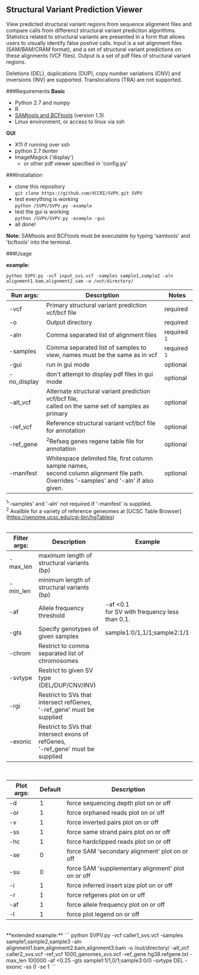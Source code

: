 Structural Variant Prediction Viewer  
------------------------------------
View predicted structural variant regions from sequence alignment files and compare calls from differenct structural variant prediction algorithms. Statistics related to structural variants are presented in a form that allows users to visually identify false postive calls. Input is a set alignment files (SAM/BAM/CRAM format), and a set of structural variant predictions on these alignments (VCF files). Output is a set of pdf files of structural variant regions.

Deletions (DEL), duplications (DUP), copy number variations (CNV) and inversions (INV) are supported. Translocations (TRA) are not supported.

###Requirements
**Basic**  
* Python 2.7 and numpy
* R
* [SAMtools and BCFtools](https://github.com/samtools) (version 1.3)
* Linux environment, or access to linux via ssh  
  
**GUI**  
* X11 if running over ssh
* python 2.7 tkinter
* ImageMagick ('display')
  * or other pdf viewer specified in 'config.py'

###Installation
* clone this repository  
`git clone https://github.com/VCCRI/SVPV.git SVPV`
* test everything is working  
`python /SVPV/SVPV.py -example`
* test the gui is working  
`python /SVPV/SVPV.py -example -gui`
* all done!  

**Note:** SAMtools and BCFtools must be executable by typing 'samtools' and 'bcftools' into the terminal.

###Usage

**example:**  
```
python SVPV.py -vcf input_svs.vcf -samples sample1,sample2 -aln alignment1.bam,alignment2.sam -o /out/directory/
```

Run args: | Description | Notes
----------|-------------|------
-vcf | Primary structural variant prediction vcf/bcf file | required
-o | Output directory | required
-aln | Comma separated list of alignment files | required <sup>1</sup>
-samples | Comma separated list of samples to view, names must be the same as in vcf | required <sup>1</sup>
-gui | run in gui mode | optional
-no_display | don't attempt to display pdf files in gui mode | optional  
-alt_vcf | Alternate structural variant prediction vcf/bcf file, <br> called on the same set of samples as primary | optional
-ref_vcf | Reference structural variant vcf/bcf file for annotation | optional
-ref_gene | <sup>2</sup>Refseq genes regene table file for annotation | optional
-manifest | Whitespace delimited file, first column sample names, <br> second column alignment file path. Overrides '-samples' and '-aln' if also given. | optional  
<sup>1</sup>'-samples' and '-aln' not required if '-manifest' is supplied.  
<sup>2</sup> Availble for a variety of reference geneomes at [UCSC Table Browser] (https://genome.ucsc.edu/cgi-bin/hgTables)  
<br>

Filter args: | Description | Example  
-------------|-------------|---------
-max_len | maximum length of structural variants (bp)
-min_len | minimum length of structural variants (bp)
-af | Allele frequency threshold |  -af <0.1  <br> for SV with frequency less than 0.1.
-gts | Specify genotypes of given samples | sample1:0/1,1/1;sample2:1/1
-chrom | Restrict to comma separated list of chromosomes
-svtype | Restrict to given SV type (DEL/DUP/CNV/INV)
-rgi | Restrict to SVs that intersect refGenes, <br>'-ref_gene' must be supplied
-exonic | Restrict to SVs that intersect exons of refGenes, <br>'-ref_gene' must be supplied
<br>

Plot args: | Default | Description
-----------|---------|------------
-d | 1 | force sequencing depth plot on or off
-or | 1 | force orphaned reads plot on or off
-v | 1 | force inverted pairs plot on or off
-ss | 1 | force same strand pairs plot on or off
-hc | 1 | force hardclipped reads plot on or off
-se | 0 | force SAM 'secondary alignment' plot on or off
-su | 0 | force SAM 'supplementary alignment' plot on or off
-i | 1 | force inferred insert size plot on or off
-r | 1 | force refgenes plot on or off
-af | 1 | force allele frequency plot on or off
-l | 1 | force plot legend on or off
<br>
**extended example:**  
```
python SVPV.py -vcf caller1_svs.vcf -samples sample1,sample2,sample3 -aln alignment1.bam,alignment2.bam,alignment3.bam -o /out/directory/ -alt_vcf caller2_svs.vcf -ref_vcf 1000_genomes_svs.vcf -ref_gene hg38.refgene.txt -max_len 100000 -af <0.25 -gts sample1:1/1,0/1;sample3:0/0 -svtype DEL -exonic -ss 0 -se 1
```
